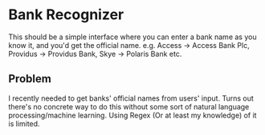 # Bank Recognizer
This should be a simple interface where you can enter a bank name as you know it, and you'd get the official name. e.g. Access -> Access Bank Plc, Providus -> Providus Bank, Skye -> Polaris Bank etc.

## Problem 
I recently needed to get banks' official names from users' input. Turns out there's no concrete way to do this without some sort of natural language processing/machine learning. Using Regex (Or at least my knowledge) of it is limited.
